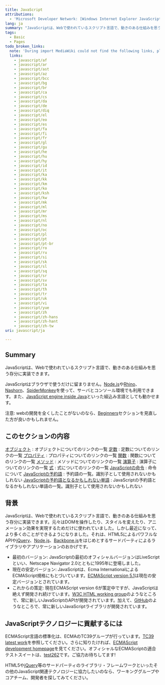 ```yaml
---
title: JavaScript
attributions:
  - 'Microsoft Developer Network: [Windows Internet Explorer JavaScript reference Article](http://msdn.microsoft.com/en-us/library/ie/yek4tbz0%28v=vs.94%29.aspx)'
lang: ja
summary: "JavaScriptは、Webで使われているスクリプト言語で、動きのある仕組みを思う存分に実装できます。\n"
tags:
  - Basic
  - Pages
todo_broken_links:
  note: 'During import MediaWiki could not find the following links, please fix and adjust this list.'
  links:
    - javascript/af
    - javascript/ar
    - javascript/ast
    - javascript/az
    - javascript/bcc
    - javascript/bg
    - javascript/br
    - javascript/ca
    - javascript/cs
    - javascript/da
    - javascript/de
    - javascript/diq
    - javascript/el
    - javascript/eo
    - javascript/es
    - javascript/fa
    - javascript/fi
    - javascript/fr
    - javascript/gl
    - javascript/gu
    - javascript/he
    - javascript/hu
    - javascript/hy
    - javascript/id
    - javascript/it
    - javascript/ka
    - javascript/kk
    - javascript/km
    - javascript/ko
    - javascript/ksh
    - javascript/kw
    - javascript/mk
    - javascript/ml
    - javascript/mr
    - javascript/ms
    - javascript/nl
    - javascript/no
    - javascript/oc
    - javascript/pl
    - javascript/pt
    - javascript/pt-br
    - javascript/ro
    - javascript/ru
    - javascript/si
    - javascript/sk
    - javascript/sl
    - javascript/sq
    - javascript/sr
    - javascript/sv
    - javascript/ta
    - javascript/th
    - javascript/tr
    - javascript/uk
    - javascript/vi
    - javascript/yue
    - javascript/zh
    - javascript/zh-hans
    - javascript/zh-hant
    - javascript/zh-tw
uri: javascript/ja

---
```

## Summary

JavaScriptは、Webで使われているスクリプト言語で、動きのある仕組みを思う存分に実装できます。

JavaScriptはブラウザで使うだけに留まりません。[Node.js](http://nodejs.org)や[Rhino](https://developer.mozilla.org/en-US/docs/Rhino)、[Nashorn](http://openjdk.java.net/projects/nashorn/)、[SpiderMonkey](https://developer.mozilla.org/en-US/docs/Mozilla/Projects/SpiderMonkey)を使って、サーバとコンソール環境でも利用できます。また、[JavaScript engine inside Java](http://en.wikipedia.org/wiki/Scripting_for_the_Java_Platform)といった組込み言語としても動かせます。

注意: webの開発を全くしたことがないのなら、[Beginners](/Beginners)セクションを見直した方が良いかもしれません。

## このセクションの内容

 [オブジェクト](/javascript/objects)
:   オブジェクトについてのリンクの一覧
 [定数](/javascript/constants)
:   定数についてのリンクの一覧
 [プロパティ](/javascript/properties)
:   プロパティについてのリンクの一覧
 [関数](/javascript/functions)
:   関数についてのリンクの一覧
 [メソッド](/javascript/methods)
:   メソッドについてのリンクの一覧
 [演算子](/javascript/operators)
:   演算子についてのリンクの一覧
 [式](/javascript/statements)
:   式についてのリンクの一覧
 [JavaScriptの命令](/javascript/directives)
:   命令について
 [JavaScriptの予約語](/javascript/reserved_words)
:   予約語の一覧。識別子として使用されないかもしれない
 [JavaScriptの予約語となるかもしれない単語](/javascript/future_reserved_words)
:   JavaScriptの予約語となるかもしれない単語の一覧。識別子として使用されないかもしれない

## 背景

JavaScriptは、Webで使われているスクリプト言語で、動きのある仕組みを思う存分に実装できます。元々はDOMを操作したり、スタイルを変えたり、アニメーション効果を実現するためだけに使われていました。しかし最近になって、より多くのことができるようになりました。それは、HTML5によるパワフルなAPIや[jQuery](http://jquery.com/)、[Node.js](http://nodejs.org/)、[Backbone.js](http://backbonejs.org/)をはじめとするサードパーティによるライブラリやアプリケーションのおかげです。

-   最初のバージョン: JavaScriptの最初のオフィシャルバージョンはLiveScriptといい、Netscape Navigator 2.0とともに1995年に登場しました。
-   現在の安定バージョン: JavaScriptは、Ecma InternationalによるECMAScript規格にもとづいています。[ECMAScript version 5.1](http://www.ecma-international.org/ecma-262/5.1/)は現在の安定バージョンとされています。
-   これからの策定: 現在ECMAScript version 6が策定中ですが、JavaScriptは絶えず開発され続けています。[W3C HTML working group](http://www.w3.org/html/wg/)のようなところで、常に新しいJavaScriptのAPIが開発されています。加えて、[GitHub](https://github.com/)のようなところで、常に新しいJavaScriptライブラリが開発されています。

## JavaScriptテクノロジーに貢献するには

ECMAScript言語の標準化は、ECMAのTC39グループが行っています。[TC39 latest work](http://wiki.ecmascript.org/doku.php?id=harmony:specification_drafts)を参照してください。さらに知りたければ、[ECMAScript development homepage](http://www.ecmascript.org/dev.php)を見てください。オフィシャルなECMAScriptの適合テストスイートは、[test262](https://github.com/tc39/test262)です。ご協力お待ちしてます!

HTML5や[jQuery](http://jquery.com/)等のサードパーティのライブラリ・フレームワークといったその他のJavaScript関連テクノロジーに協力したいのなら、ワーキンググループやコアチーム、開発者を探してみてください。

